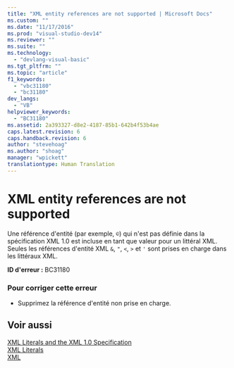 ```yaml
---
title: "XML entity references are not supported | Microsoft Docs"
ms.custom: ""
ms.date: "11/17/2016"
ms.prod: "visual-studio-dev14"
ms.reviewer: ""
ms.suite: ""
ms.technology: 
  - "devlang-visual-basic"
ms.tgt_pltfrm: ""
ms.topic: "article"
f1_keywords: 
  - "vbc31180"
  - "bc31180"
dev_langs: 
  - "VB"
helpviewer_keywords: 
  - "BC31180"
ms.assetid: 2a393327-d8e2-4187-85b1-642b4f53b4ae
caps.latest.revision: 6
caps.handback.revision: 6
author: "stevehoag"
ms.author: "shoag"
manager: "wpickett"
translationtype: Human Translation
---
```

# XML entity references are not supported
Une référence d'entité \(par exemple, `©`\) qui n'est pas définie dans la spécification XML 1.0 est incluse en tant que valeur pour un littéral XML.  Seules les références d'entité XML `&`, `"`, `<`, `>` et `'` sont prises en charge dans les littéraux XML.  
  
 **ID d'erreur :** BC31180  
  
### Pour corriger cette erreur  
  
-   Supprimez la référence d'entité non prise en charge.  
  
## Voir aussi  
 [XML Literals and the XML 1.0 Specification](../../../visual-basic/programming-guide/language-features/xml/xml-literals-and-the-xml-1-0-specification.md)   
 [XML Literals](../../../visual-basic/language-reference/xml-literals/index.md)   
 [XML](../../../visual-basic/programming-guide/language-features/xml/index.md)